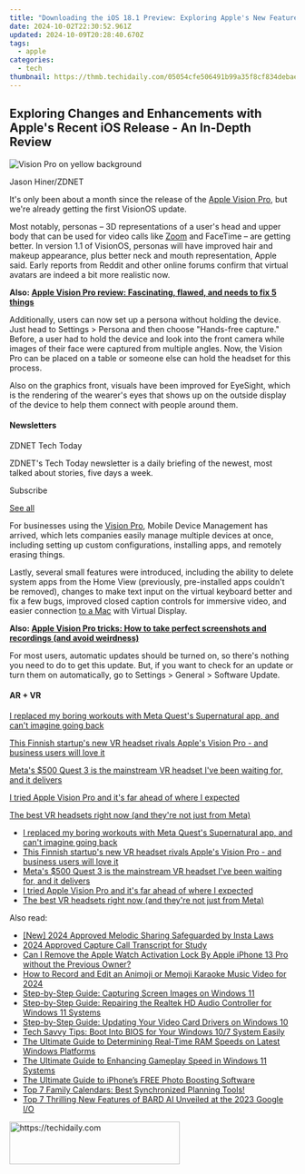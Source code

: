 ```yaml
---
title: "Downloading the iOS 18.1 Preview: Exploring Apple's New Features and Smart Enhancements"
date: 2024-10-02T22:30:52.961Z
updated: 2024-10-09T20:28:40.670Z
tags:
  - apple
categories:
  - tech
thumbnail: https://thmb.techidaily.com/05054cfe506491b99a35f8cf834debaebdbdb9bad3863dd1f8be14d01cc17569.jpg
---
```


## Exploring Changes and Enhancements with Apple's Recent iOS Release - An In-Depth Review

![Vision Pro on yellow background](https://www.zdnet.com/a/img/resize/6858f030bc9504fcc6d8af84b0c040d51fd63e0c/2024/02/19/51d679f0-34aa-410e-bea3-b3317311edff/vision-pro-yellow-background.jpg?auto=webp&width=1280)

Jason Hiner/ZDNET

It's only been about a month since the release of the [Apple Vision Pro](https://www.zdnet.com/article/what-is-apples-vision-pro-price-features-hands-on-insights-and-everything-you-need-to-know/), but we're already getting the first VisionOS update.

Most notably, personas – 3D representations of a user's head and upper body that can be used for video calls like [Zoom](https://www.zdnet.com/article/zoom-101-a-starter-guide-for-beginners-plus-advanced-tips-and-tricks-for-pros/) and FaceTime – are getting better. In version 1.1 of VisionOS, personas will have improved hair and makeup appearance, plus better neck and mouth representation, Apple said. Early reports from Reddit and other online forums confirm that virtual avatars are indeed a bit more realistic now.

**Also: [Apple Vision Pro review: Fascinating, flawed, and needs to fix 5 things](https://www.zdnet.com/article/apple-vision-pro-review/)**

Additionally, users can now set up a persona without holding the device. Just head to Settings > Persona and then choose "Hands-free capture." Before, a user had to hold the device and look into the front camera while images of their face were captured from multiple angles. Now, the Vision Pro can be placed on a table or someone else can hold the headset for this process.

Also on the graphics front, visuals have been improved for EyeSight, which is the rendering of the wearer's eyes that shows up on the outside display of the device to help them connect with people around them.

#### Newsletters

ZDNET Tech Today

ZDNET's Tech Today newsletter is a daily briefing of the newest, most talked about stories, five days a week.

 Subscribe

[See all](https://www.zdnet.com/newsletters/)

For businesses using the [Vision Pro](https://www.zdnet.com/article/apple-vision-pro-review/), Mobile Device Management has arrived, which lets companies easily manage multiple devices at once, including setting up custom configurations, installing apps, and remotely erasing things.

Lastly, several small features were introduced, including the ability to delete system apps from the Home View (previously, pre-installed apps couldn't be removed), changes to make text input on the virtual keyboard better and fix a few bugs, improved closed caption controls for immersive video, and easier connection [to a Mac](https://www.zdnet.com/article/macbook-air-vs-macbook-pro-how-to-decide/) with Virtual Display.

**Also: [Apple Vision Pro tricks: How to take perfect screenshots and recordings (and avoid weirdness)](https://www.zdnet.com/article/apple-vision-pro-tricks-how-to-take-perfect-screenshots-and-recordings-and-avoid-weirdness/)**

For most users, automatic updates should be turned on, so there's nothing you need to do to get this update. But, if you want to check for an update or turn them on automatically, go to Settings > General > Software Update.

#### AR + VR

[I replaced my boring workouts with Meta Quest's Supernatural app, and can't imagine going back](https://www.zdnet.com/article/supernatural-on-meta-quest-hands-on/ "I replaced my boring workouts with Meta Quest's Supernatural app, and can't imagine going back")

[This Finnish startup's new VR headset rivals Apple's Vision Pro - and business users will love it](https://www.zdnet.com/article/this-finnish-startups-new-vr-headset-rivals-apples-vision-pro-and-business-users-will-love-it/ "This Finnish startup's new VR headset rivals Apple's Vision Pro - and business users will love it")

[Meta's $500 Quest 3 is the mainstream VR headset I've been waiting for, and it delivers](https://www.zdnet.com/article/meta-quest-3-review/ "Meta's $500 Quest 3 is the mainstream VR headset I've been waiting for, and it delivers")

[I tried Apple Vision Pro and it's far ahead of where I expected](https://www.zdnet.com/article/i-tried-apple-vision-pro-and-its-far-ahead-of-where-i-expected/ "I tried Apple Vision Pro and it's far ahead of where I expected")

[The best VR headsets right now (and they're not just from Meta)](https://www.zdnet.com/article/best-vr-headset/ "The best VR headsets right now (and they're not just from Meta)")

* [I replaced my boring workouts with Meta Quest's Supernatural app, and can't imagine going back](https://www.zdnet.com/article/supernatural-on-meta-quest-hands-on/ "I replaced my boring workouts with Meta Quest's Supernatural app, and can't imagine going back")
* [This Finnish startup's new VR headset rivals Apple's Vision Pro - and business users will love it](https://www.zdnet.com/article/this-finnish-startups-new-vr-headset-rivals-apples-vision-pro-and-business-users-will-love-it/ "This Finnish startup's new VR headset rivals Apple's Vision Pro - and business users will love it")
* [Meta's $500 Quest 3 is the mainstream VR headset I've been waiting for, and it delivers](https://www.zdnet.com/article/meta-quest-3-review/ "Meta's $500 Quest 3 is the mainstream VR headset I've been waiting for, and it delivers")
* [I tried Apple Vision Pro and it's far ahead of where I expected](https://www.zdnet.com/article/i-tried-apple-vision-pro-and-its-far-ahead-of-where-i-expected/ "I tried Apple Vision Pro and it's far ahead of where I expected")
* [The best VR headsets right now (and they're not just from Meta)](https://www.zdnet.com/article/best-vr-headset/ "The best VR headsets right now (and they're not just from Meta)")

<ins class="adsbygoogle"
     style="display:block"
     data-ad-format="autorelaxed"
     data-ad-client="ca-pub-7571918770474297"
     data-ad-slot="1223367746"></ins>

<ins class="adsbygoogle"
     style="display:block"
     data-ad-client="ca-pub-7571918770474297"
     data-ad-slot="8358498916"
     data-ad-format="auto"
     data-full-width-responsive="true"></ins>

<span class="atpl-alsoreadstyle">Also read:</span>
<div><ul>
<li><a href="https://fox-boxes.techidaily.com/new-2024-approved-melodic-sharing-safeguarded-by-insta-laws/"><u>[New] 2024 Approved Melodic Sharing Safeguarded by Insta Laws</u></a></li>
<li><a href="https://digital-screen-recording.techidaily.com/2024-approved-capture-call-transcript-for-study/"><u>2024 Approved Capture Call Transcript for Study</u></a></li>
<li><a href="https://apple-account.techidaily.com/can-i-remove-the-apple-watch-activation-lock-by-apple-iphone-13-pro-without-the-previous-owner-by-drfone-ios/"><u>Can I Remove the Apple Watch Activation Lock By Apple iPhone 13 Pro without the Previous Owner?</u></a></li>
<li><a href="https://meme-emoji.techidaily.com/how-to-record-and-edit-an-animoji-or-memoji-karaoke-music-video-for-2024/"><u>How to Record and Edit an Animoji or Memoji Karaoke Music Video for 2024</u></a></li>
<li><a href="https://tech-hub.techidaily.com/step-by-step-guide-capturing-screen-images-on-windows-11/"><u>Step-by-Step Guide: Capturing Screen Images on Windows 11</u></a></li>
<li><a href="https://tech-hub.techidaily.com/step-by-step-guide-repairing-the-realtek-hd-audio-controller-for-windows-11-systems/"><u>Step-by-Step Guide: Repairing the Realtek HD Audio Controller for Windows 11 Systems</u></a></li>
<li><a href="https://tech-hub.techidaily.com/step-by-step-guide-updating-your-video-card-drivers-on-windows-10/"><u>Step-by-Step Guide: Updating Your Video Card Drivers on Windows 10</u></a></li>
<li><a href="https://tech-hub.techidaily.com/tech-savvy-tips-boot-into-bios-for-your-windows-107-system-easily/"><u>Tech Savvy Tips: Boot Into BIOS for Your Windows 10/7 System Easily</u></a></li>
<li><a href="https://tech-hub.techidaily.com/the-ultimate-guide-to-determining-real-time-ram-speeds-on-latest-windows-platforms/"><u>The Ultimate Guide to Determining Real-Time RAM Speeds on Latest Windows Platforms</u></a></li>
<li><a href="https://tech-hub.techidaily.com/the-ultimate-guide-to-enhancing-gameplay-speed-in-windows-11-systems/"><u>The Ultimate Guide to Enhancing Gameplay Speed in Windows 11 Systems</u></a></li>
<li><a href="https://extra-information.techidaily.com/the-ultimate-guide-to-iphones-free-photo-boosting-software/"><u>The Ultimate Guide to iPhone’s FREE Photo Boosting Software</u></a></li>
<li><a href="https://technical-tips.techidaily.com/top-7-family-calendars-best-synchronized-planning-tools/"><u>Top 7 Family Calendars: Best Synchronized Planning Tools!</u></a></li>
<li><a href="https://tech-haven.techidaily.com/top-7-thrilling-new-features-of-bard-ai-unveiled-at-the-2023-google-io/"><u>Top 7 Thrilling New Features of BARD AI Unveiled at the 2023 Google I/O</u></a></li>
</ul></div>

<!-- affiliate ads begin -->
<a href="https://25home.pxf.io/c/5597632/2148643/16836" target="_top" id="2148643">
  <img src="//a.impactradius-go.com/display-ad/16836-2148643" border="0" alt="https://techidaily.com" width="300" height="75"/>
</a>
<img height="0" width="0" src="https://25home.pxf.io/i/5597632/2148643/16836" style="position:absolute;visibility:hidden;" border="0" />
<!-- affiliate ads end -->

